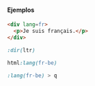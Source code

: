 #### Ejemplos

```html
<div lang=fr>
  <p>Je suis français.</p>
</div>
```

```css
:dir(ltr)
```

```css
html:lang(fr-be)
```

```css
:lang(fr-be) > q
```

